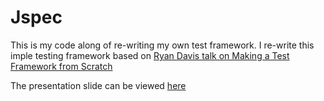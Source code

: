 # Jspec

This is my code along of re-writing my own test framework. I re-write this imple testing framework based on [Ryan Davis talk on Making a Test Framework from Scratch](https://www.youtube.com/watch?v=56ZB3XBjMxc&t=654s)

The presentation slide can be viewed [here](http://www.zenspider.com/pdf/2016_MWRC_Microtest.pdf)
